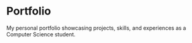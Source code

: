 # Portfolio
My personal portfolio showcasing projects, skills, and experiences as a Computer Science student.
